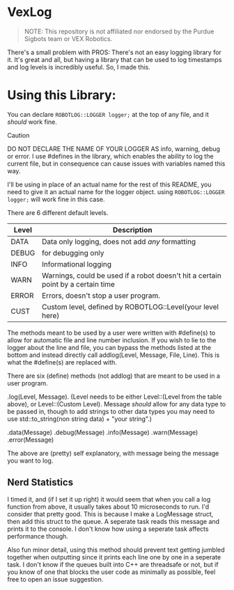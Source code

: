 # VexLog

> NOTE: This repository is not affiliated nor endorsed by the Purdue Sigbots team or VEX Robotics. 

There's a small problem with PROS: There's not an easy logging library for it. It's great and all, but having a library that can be used to log timestamps and log levels is incredibly useful. So, I made this. 



# Using this Library:

You can declare `ROBOTLOG::LOGGER logger;` at the top of any file, and it *should* work fine. 
> [!CAUTION]
> DO NOT DECLARE THE NAME OF YOUR LOGGER AS info, warning, debug or error. I use #defines in the library, which enables the ability to log the current file, but in consequence can cause issues with variables named this way.

I'll be using <logobjname> in place of an actual name for the rest of this README, you need to give it an actual name for the logger object. using `ROBOTLOG::LOGGER logger;` will work fine in this case.


There are 6 different default levels. 

| Level |                                   Description                                    |
| ----- | -------------------------------------------------------------------------------- |
| DATA  | Data only logging, does not add *any* formatting                                 |
| DEBUG | for debugging only                                                               |
| INFO  | Informational logging                                                            |
| WARN  | Warnings, could be used if a robot doesn't hit a certain point by a certain time |
| ERROR | Errors, doesn't stop a user program.                                             |
| CUST  | Custom level, defined by ROBOTLOG::Level(your level here)                        |

The methods meant to be used by a user were written with #define(s) to allow for automatic file and line number inclusion. If you wish to lie to the logger about the line and file, you can bypass the methods listed at the bottom and instead directly call addlog(Level, Message, File, Line). This is what the #define(s) are replaced with. 

There are six (define) methods (not addlog) that are meant to be used in a user program.

.log(Level, Message). (Level needs to be either Level::(Level from the table above), or Level::(Custom Level). Message *should* allow for any data type to be passed in, though to add strings to other data types you may need to use std::to_string(non string data) + "your string".)

.data(Message)
.debug(Message)
.info(Message)
.warn(Message)
.error(Message)

The above are (pretty) self explanatory, with message being the message you want to log. 




## Nerd Statistics
I timed it, and (if I set it up right) it would seem that when you call a log function from above, it usually takes about 10 microseconds to run. I'd consider that pretty good. This is because I make a LogMessage struct, then add this struct to the queue. A seperate task reads this message and prints it to the console. I don't know how using a seperate task affects performance though. 

Also fun minor detail, using this method should prevent text getting jumbled together when outputting since it prints each line one by one in a seperate task. I don't know if the queues built into C++ are threadsafe or not, but if you know of one that blocks the user code as minimally as possible, feel free to open an issue suggestion.
